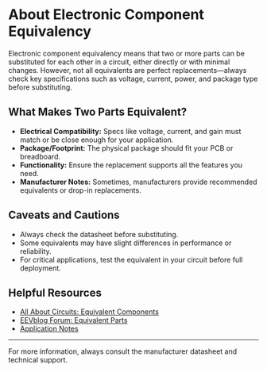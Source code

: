 # About Electronic Component Equivalency

Electronic component equivalency means that two or more parts can be substituted for each other in a circuit, either directly or with minimal changes. However, not all equivalents are perfect replacements—always check key specifications such as voltage, current, power, and package type before substituting.

## What Makes Two Parts Equivalent?
- **Electrical Compatibility:** Specs like voltage, current, and gain must match or be close enough for your application.
- **Package/Footprint:** The physical package should fit your PCB or breadboard.
- **Functionality:** Ensure the replacement supports all the features you need.
- **Manufacturer Notes:** Sometimes, manufacturers provide recommended equivalents or drop-in replacements.

## Caveats and Cautions
- Always check the datasheet before substituting.
- Some equivalents may have slight differences in performance or reliability.
- For critical applications, test the equivalent in your circuit before full deployment.

## Helpful Resources
- [All About Circuits: Equivalent Components](https://www.allaboutcircuits.com/textbook/semiconductors/chpt-4/equivalent-circuits/)
- [EEVblog Forum: Equivalent Parts](https://www.eevblog.com/forum/beginners/equivalent-electronic-components/)
- [Application Notes](https://www.ti.com/reference-designs/index.html)

---

For more information, always consult the manufacturer datasheet and technical support.
